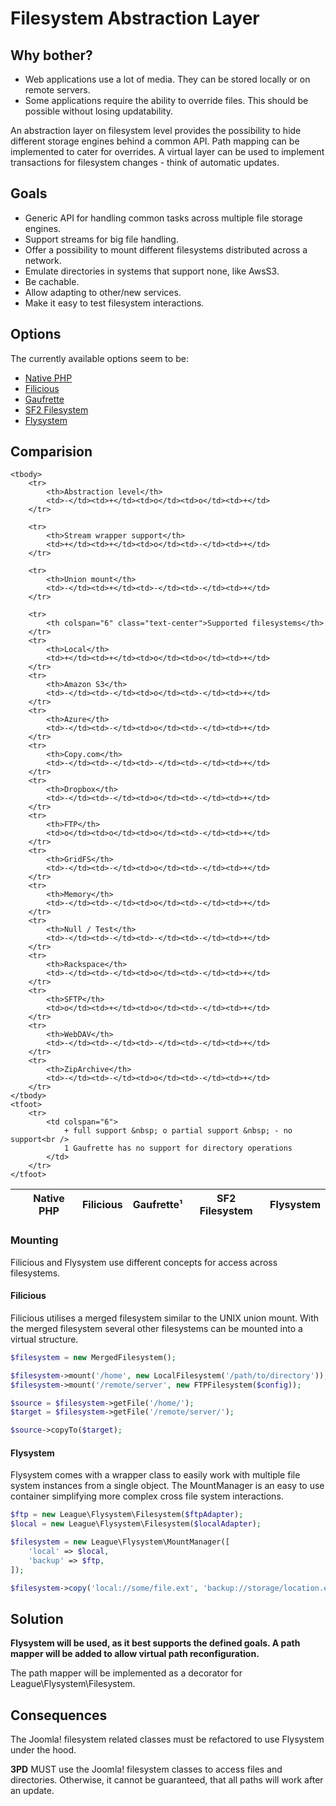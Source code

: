 # Filesystem Abstraction Layer

## Why bother?

  - Web applications use a lot of media. They can be stored locally or on remote servers.
  - Some applications require the ability to override files. This should be possible without losing updatability.

An abstraction layer on filesystem level provides the possibility to hide different storage engines behind a common API.
Path mapping can be implemented to cater for overrides.
A virtual layer can be used to implement transactions for filesystem changes - think of automatic updates. 

## Goals

  - Generic API for handling common tasks across multiple file storage engines.
  - Support streams for big file handling.
  - Offer a possibility to mount different filesystems distributed across a network.
  - Emulate directories in systems that support none, like AwsS3.
  - Be cachable.
  - Allow adapting to other/new services.
  - Make it easy to test filesystem interactions.

## Options

The currently available options seem to be:

  - [Native PHP](http://php.net)
  - [Filicious](http://filicious.org)
  - [Gaufrette](https://github.com/KnpLabs/Gaufrette)
  - [SF2 Filesystem](http://symfony.com/doc/current/components/filesystem.html)
  - [Flysystem](http://flysystem.thephpleague.com/)
  
## Comparision

<table>
    <thead>
        <tr>
            <th></th>
            <th>Native PHP</th>
            <th>Filicious</th>
            <th>Gaufrette¹</th>
            <th>SF2 Filesystem</th>
            <th>Flysystem</th>
        </tr>
    </thead>

    <tbody>
        <tr>
            <th>Abstraction level</th>
            <td>-</td><td>+</td><td>o</td><td>o</td><td>+</td>
        </tr>

        <tr>
            <th>Stream wrapper support</th>
            <td>+</td><td>+</td><td>o</td><td>-</td><td>+</td>
        </tr>

        <tr>
            <th>Union mount</th>
            <td>-</td><td>+</td><td>-</td><td>-</td><td>+</td>
        </tr>

        <tr>
            <th colspan="6" class="text-center">Supported filesystems</th>
        </tr>
        <tr>
            <th>Local</th>
            <td>+</td><td>+</td><td>o</td><td>o</td><td>+</td>
        </tr>
        <tr>
            <th>Amazon S3</th>
            <td>-</td><td>-</td><td>o</td><td>-</td><td>+</td>
        </tr>
        <tr>
            <th>Azure</th>
            <td>-</td><td>-</td><td>o</td><td>-</td><td>+</td>
        </tr>
        <tr>
            <th>Copy.com</th>
            <td>-</td><td>-</td><td>-</td><td>-</td><td>+</td>
        </tr>
        <tr>
            <th>Dropbox</th>
            <td>-</td><td>-</td><td>o</td><td>-</td><td>+</td>
        </tr>
        <tr>
            <th>FTP</th>
            <td>o</td><td>o</td><td>o</td><td>-</td><td>+</td>
        </tr>
        <tr>
            <th>GridFS</th>
            <td>-</td><td>-</td><td>o</td><td>-</td><td>+</td>
        </tr>
        <tr>
            <th>Memory</th>
            <td>-</td><td>-</td><td>o</td><td>-</td><td>+</td>
        </tr>
        <tr>
            <th>Null / Test</th>
            <td>-</td><td>-</td><td>-</td><td>-</td><td>+</td>
        </tr>
        <tr>
            <th>Rackspace</th>
            <td>-</td><td>-</td><td>o</td><td>-</td><td>+</td>
        </tr>
        <tr>
            <th>SFTP</th>
            <td>o</td><td>+</td><td>o</td><td>-</td><td>+</td>
        </tr>
        <tr>
            <th>WebDAV</th>
            <td>-</td><td>-</td><td>-</td><td>-</td><td>+</td>
        </tr>
        <tr>
            <th>ZipArchive</th>
            <td>-</td><td>-</td><td>o</td><td>-</td><td>+</td>
        </tr>
    </tbody>
    <tfoot>
        <tr>
            <td colspan="6">
                + full support &nbsp; o partial support &nbsp; - no support<br />
                1 Gaufrette has no support for directory operations
            </td>
        </tr>
    </tfoot>
</table>

### Mounting

Filicious and Flysystem use different concepts for access across filesystems.

#### Filicious

Filicious utilises a merged filesystem similar to the UNIX union mount.
With the merged filesystem several other filesystems can be mounted into a virtual structure.

```php
$filesystem = new MergedFilesystem();

$filesystem->mount('/home', new LocalFilesystem('/path/to/directory'));
$filesystem->mount('/remote/server', new FTPFilesystem($config));

$source = $filesystem->getFile('/home/');
$target = $filesystem->getFile('/remote/server/');

$source->copyTo($target);
```

#### Flysystem

Flysystem comes with a wrapper class to easily work with multiple file system instances from a single object.
The MountManager is an easy to use container simplifying more complex cross file system interactions.

```php
$ftp = new League\Flysystem\Filesystem($ftpAdapter);
$local = new League\Flysystem\Filesystem($localAdapter);

$filesystem = new League\Flysystem\MountManager([
    'local' => $local,
    'backup' => $ftp,
]);

$filesystem->copy('local://some/file.ext', 'backup://storage/location.ext');
```

## Solution

**Flysystem will be used, as it best supports the defined goals.
A path mapper will be added to allow virtual path reconfiguration.**

The path mapper will be implemented as a decorator for League\Flysystem\Filesystem.

## Consequences

The Joomla! filesystem related classes must be refactored to use Flysystem under the hood.

**3PD** MUST use the Joomla! filesystem classes to access files and directories.
Otherwise, it cannot be guaranteed, that all paths will work after an update.
